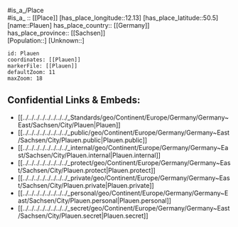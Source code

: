 ﻿---
location: [50.5,12.13] 
mapzoom: [7,12] 
mapmarker: city 
type: City
tags:
- geo/City


SpocWebEntityId: 33406
isDeleted: false
confidential: public

---
#is_a_/Place  
#is_a_ :: [[Place]] 
[has_place_longitude::12.13] 
[has_place_latitude::50.5] 
[name::Plauen] 
has_place_country:: [[Germany]]  
has_place_province:: [[Sachsen]]  
[Population::] 
[Unknown::] 


```leaflet
id: Plauen
coordinates: [[Plauen]] 
markerFile: [[Plauen]] 
defaultZoom: 11 
maxZoom: 18
```


## Confidential Links & Embeds: 
- [[../../../../../../../../_Standards/geo/Continent/Europe/Germany/Germany~East/Sachsen/City/Plauen|Plauen]] 
- [[../../../../../../../../_public/geo/Continent/Europe/Germany/Germany~East/Sachsen/City/Plauen.public|Plauen.public]] 
- [[../../../../../../../../_internal/geo/Continent/Europe/Germany/Germany~East/Sachsen/City/Plauen.internal|Plauen.internal]] 
- [[../../../../../../../../_protect/geo/Continent/Europe/Germany/Germany~East/Sachsen/City/Plauen.protect|Plauen.protect]] 
- [[../../../../../../../../_private/geo/Continent/Europe/Germany/Germany~East/Sachsen/City/Plauen.private|Plauen.private]] 
- [[../../../../../../../../_personal/geo/Continent/Europe/Germany/Germany~East/Sachsen/City/Plauen.personal|Plauen.personal]] 
- [[../../../../../../../../_secret/geo/Continent/Europe/Germany/Germany~East/Sachsen/City/Plauen.secret|Plauen.secret]] 
